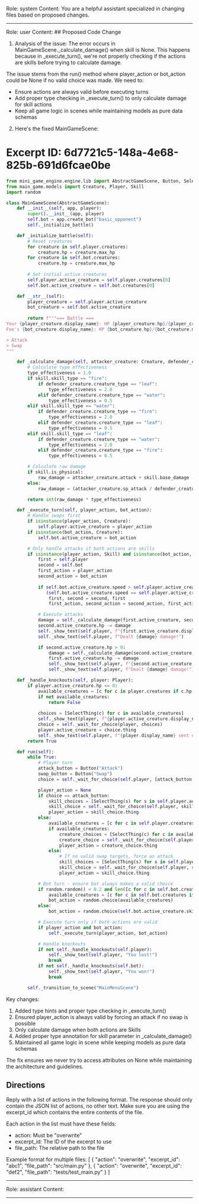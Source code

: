 Role: system
Content: You are a helpful assistant specialized in changing files based on proposed changes.
__________________
Role: user
Content: ## Proposed Code Change
1. Analysis of the issue:
The error occurs in MainGameScene._calculate_damage() when skill is None. This happens because in _execute_turn(), we're not properly checking if the actions are skills before trying to calculate damage.

The issue stems from the run() method where player_action or bot_action could be None if no valid choice was made. We need to:
- Ensure actions are always valid before executing turns
- Add proper type checking in _execute_turn() to only calculate damage for skill actions
- Keep all game logic in scenes while maintaining models as pure data schemas

2. Here's the fixed MainGameScene:

# Excerpt ID: 6d7721c5-148a-4e68-825b-691d6fcae0be
```python main_game/scenes/main_game_scene.py
from mini_game_engine.engine.lib import AbstractGameScene, Button, SelectThing
from main_game.models import Creature, Player, Skill
import random

class MainGameScene(AbstractGameScene):
    def __init__(self, app, player):
        super().__init__(app, player)
        self.bot = app.create_bot("basic_opponent")
        self._initialize_battle()

    def _initialize_battle(self):
        # Reset creatures
        for creature in self.player.creatures:
            creature.hp = creature.max_hp
        for creature in self.bot.creatures:
            creature.hp = creature.max_hp
            
        # Set initial active creatures
        self.player.active_creature = self.player.creatures[0]
        self.bot.active_creature = self.bot.creatures[0]

    def __str__(self):
        player_creature = self.player.active_creature
        bot_creature = self.bot.active_creature
        
        return f"""=== Battle ===
Your {player_creature.display_name}: HP {player_creature.hp}/{player_creature.max_hp}
Foe's {bot_creature.display_name}: HP {bot_creature.hp}/{bot_creature.max_hp}

> Attack
> Swap
"""

    def _calculate_damage(self, attacker_creature: Creature, defender_creature: Creature, skill: Skill):
        # Calculate type effectiveness
        type_effectiveness = 1.0
        if skill.skill_type == "fire":
            if defender_creature.creature_type == "leaf":
                type_effectiveness = 2.0
            elif defender_creature.creature_type == "water":
                type_effectiveness = 0.5
        elif skill.skill_type == "water":
            if defender_creature.creature_type == "fire":
                type_effectiveness = 2.0
            elif defender_creature.creature_type == "leaf":
                type_effectiveness = 0.5
        elif skill.skill_type == "leaf":
            if defender_creature.creature_type == "water":
                type_effectiveness = 2.0
            elif defender_creature.creature_type == "fire":
                type_effectiveness = 0.5

        # Calculate raw damage
        if skill.is_physical:
            raw_damage = attacker_creature.attack + skill.base_damage - defender_creature.defense
        else:
            raw_damage = (attacker_creature.sp_attack / defender_creature.sp_defense) * skill.base_damage

        return int(raw_damage * type_effectiveness)

    def _execute_turn(self, player_action, bot_action):
        # Handle swaps first
        if isinstance(player_action, Creature):
            self.player.active_creature = player_action
        if isinstance(bot_action, Creature):
            self.bot.active_creature = bot_action

        # Only handle attacks if both actions are skills
        if isinstance(player_action, Skill) and isinstance(bot_action, Skill):
            first = self.player
            second = self.bot
            first_action = player_action
            second_action = bot_action
            
            if self.bot.active_creature.speed > self.player.active_creature.speed or \
               (self.bot.active_creature.speed == self.player.active_creature.speed and random.random() < 0.5):
                first, second = second, first
                first_action, second_action = second_action, first_action

            # Execute attacks
            damage = self._calculate_damage(first.active_creature, second.active_creature, first_action)
            second.active_creature.hp -= damage
            self._show_text(self.player, f"{first.active_creature.display_name} used {first_action.display_name}!")
            self._show_text(self.player, f"Dealt {damage} damage!")

            if second.active_creature.hp > 0:
                damage = self._calculate_damage(second.active_creature, first.active_creature, second_action)
                first.active_creature.hp -= damage
                self._show_text(self.player, f"{second.active_creature.display_name} used {second_action.display_name}!")
                self._show_text(self.player, f"Dealt {damage} damage!")

    def _handle_knockouts(self, player: Player):
        if player.active_creature.hp <= 0:
            available_creatures = [c for c in player.creatures if c.hp > 0]
            if not available_creatures:
                return False
            
            choices = [SelectThing(c) for c in available_creatures]
            self._show_text(player, f"{player.active_creature.display_name} was knocked out!")
            choice = self._wait_for_choice(player, choices)
            player.active_creature = choice.thing
            self._show_text(self.player, f"{player.display_name} sent out {player.active_creature.display_name}!")
        return True

    def run(self):
        while True:
            # Player turn
            attack_button = Button("Attack")
            swap_button = Button("Swap")
            choice = self._wait_for_choice(self.player, [attack_button, swap_button])

            player_action = None
            if choice == attack_button:
                skill_choices = [SelectThing(s) for s in self.player.active_creature.skills]
                skill_choice = self._wait_for_choice(self.player, skill_choices)
                player_action = skill_choice.thing
            else:
                available_creatures = [c for c in self.player.creatures if c.hp > 0 and c != self.player.active_creature]
                if available_creatures:
                    creature_choices = [SelectThing(c) for c in available_creatures]
                    creature_choice = self._wait_for_choice(self.player, creature_choices)
                    player_action = creature_choice.thing
                else:
                    # If no valid swap targets, force an attack
                    skill_choices = [SelectThing(s) for s in self.player.active_creature.skills]
                    skill_choice = self._wait_for_choice(self.player, skill_choices)
                    player_action = skill_choice.thing

            # Bot turn - ensure bot always makes a valid choice
            if random.random() < 0.2 and len([c for c in self.bot.creatures if c.hp > 0 and c != self.bot.active_creature]) > 0:
                available_creatures = [c for c in self.bot.creatures if c.hp > 0 and c != self.bot.active_creature]
                bot_action = random.choice(available_creatures)
            else:
                bot_action = random.choice(self.bot.active_creature.skills)

            # Execute turn only if both actions are valid
            if player_action and bot_action:
                self._execute_turn(player_action, bot_action)

            # Handle knockouts
            if not self._handle_knockouts(self.player):
                self._show_text(self.player, "You lost!")
                break
            if not self._handle_knockouts(self.bot):
                self._show_text(self.player, "You won!")
                break

        self._transition_to_scene("MainMenuScene")
```

Key changes:
1. Added type hints and proper type checking in _execute_turn()
2. Ensured player_action is always valid by forcing an attack if no swap is possible
3. Only calculate damage when both actions are Skills
4. Added proper type annotation for skill parameter in _calculate_damage()
5. Maintained all game logic in scene while keeping models as pure data schemas

The fix ensures we never try to access attributes on None while maintaining the architecture and guidelines.

## Directions
Reply with a list of actions in the following format. The response should only contain the JSON list of actions, no other text.
Make sure you are using the excerpt_id which contains the entire contents of the file.

Each action in the list must have these fields:
- action: Must be "overwrite"
- excerpt_id: The ID of the excerpt to use
- file_path: The relative path to the file

Example format for multiple files:
[
    {
        "action": "overwrite",
        "excerpt_id": "abc1",
        "file_path": "src/main.py"
    },
    {
        "action": "overwrite",
        "excerpt_id": "def2",
        "file_path": "tests/test_main.py"
    }
]
__________________
Role: assistant
Content: 
__________________
